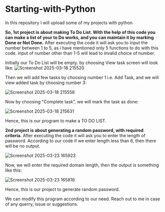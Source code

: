 # Starting-with-Python
In this repository I will upload some of my projects with python

**So, 1st project is about making To Do List. With the help of this code you can make a list of your to Do works, and you can maintain it by marking Done or Not Done.**
After executing the code it will ask you to input the number between 1 to 5, as i have mentioned only 5 functions to do with this code. input of number other than 1-5 will lead to invalid choice of number.

Initially our To Do List will be empty. by choosing View task screen will look like:
![Screenshot 2025-03-18 215520](https://github.com/user-attachments/assets/17d38071-f1c5-4e7a-a60b-eca1a8621faf)

Then we will add few tasks by choosing number 1 i.e. Add Task, and we will view added task by choosing number 3:

![Screenshot 2025-03-18 215558](https://github.com/user-attachments/assets/4393e27c-6a3d-476b-90dc-0d288c4cf5c6)

Now by choosing "Complete task", we will mark the task as done:

![Screenshot 2025-03-18 215631](https://github.com/user-attachments/assets/332850f5-216c-4b45-8cf0-815e856dbe28)


Hence, this is our program to make a TO DO LIST.


**2nd project is about generating a random password, with required criteria.**
After executing the code it will ask you to enter the length of password. According to our code if we enter length less than 6, then there will be no output.

![Screenshot 2025-03-23 165923](https://github.com/user-attachments/assets/06131d74-20e4-4b9c-b7bb-462966484753)


Now, we will enter the required domain length, then the output is something like this:

![Screenshot 2025-03-23 165816](https://github.com/user-attachments/assets/5da23aca-ebeb-486b-8f15-1c1ec3cf93b7)


Hence, this is our project to generate random password.

We can modify this program according to our need.
Reach out to me in case of any querry, issue or suggestions.
